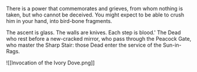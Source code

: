 There is a power that commemorates and grieves, from whom nothing is taken, but who cannot be deceived. You might expect to be able to crush him in your hand, into bird-bone fragments.

The ascent is glass. The walls are knives. Each step is blood.' The Dead who rest before a new-cracked mirror, who pass through the Peacock Gate, who master the Sharp Stair: those Dead enter the service of the Sun-in-Rags.

![[Invocation of the Ivory Dove.png]]